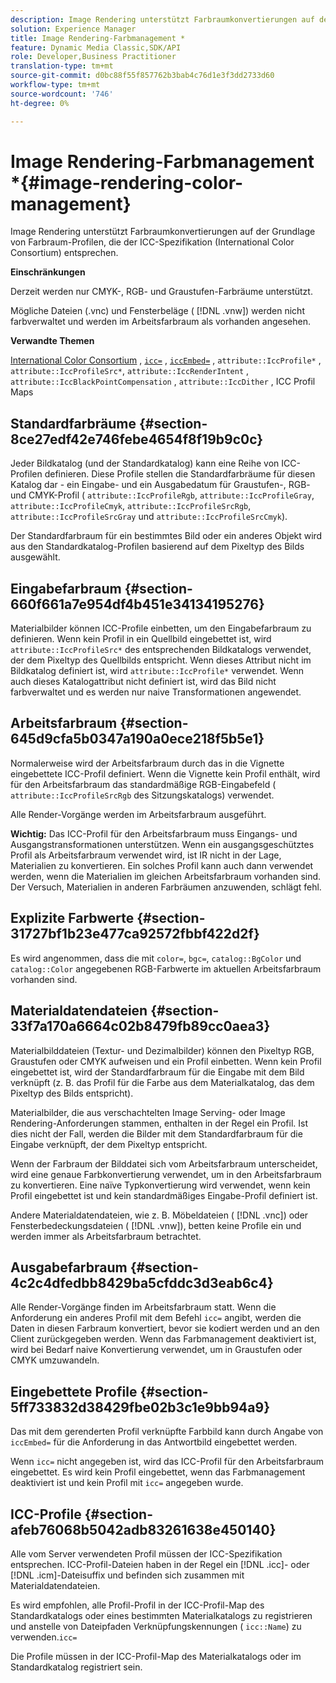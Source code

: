 ```yaml
---
description: Image Rendering unterstützt Farbraumkonvertierungen auf der Grundlage von Farbraum-Profilen, die der ICC-Spezifikation (International Color Consortium) entsprechen.
solution: Experience Manager
title: Image Rendering-Farbmanagement *
feature: Dynamic Media Classic,SDK/API
role: Developer,Business Practitioner
translation-type: tm+mt
source-git-commit: d0bc88f55f857762b3bab4c76d1e3f3dd2733d60
workflow-type: tm+mt
source-wordcount: '746'
ht-degree: 0%

---
```



# Image Rendering-Farbmanagement *{#image-rendering-color-management}

Image Rendering unterstützt Farbraumkonvertierungen auf der Grundlage von Farbraum-Profilen, die der ICC-Spezifikation (International Color Consortium) entsprechen.

**Einschränkungen**

Derzeit werden nur CMYK-, RGB- und Graustufen-Farbräume unterstützt.

Mögliche Dateien (.vnc) und Fensterbeläge ( [!DNL .vnw]) werden nicht farbverwaltet und werden im Arbeitsfarbraum als vorhanden angesehen.

**Verwandte Themen**

[International Color Consortium](http://www.color.org/index.xalter) ,  [ `icc=`](../../../../../ir-api/http-protocol/image-rendering-api-ref/c-ir-http-protocol-ref/c-ir-http-protocol-command-reference/r-ir-icc.md#reference-86a2fff3cef24982ad2063d977a16e06) ,  [ `iccEmbed=`](../../../../../ir-api/http-protocol/image-rendering-api-ref/c-ir-http-protocol-ref/c-ir-http-protocol-command-reference/r-ir-iccembed.md#reference-47a433138c7c4b29b9b29871b2491a7f) ,  `attribute::IccProfile*` ,  `attribute::IccProfileSrc*`,  `attribute::IccRenderIntent` ,  `attribute::IccBlackPointCompensation` ,  `attribute::IccDither` , ICC Profil Maps

## Standardfarbräume {#section-8ce27edf42e746febe4654f8f19b9c0c}

Jeder Bildkatalog (und der Standardkatalog) kann eine Reihe von ICC-Profilen definieren. Diese Profile stellen die Standardfarbräume für diesen Katalog dar - ein Eingabe- und ein Ausgabedatum für Graustufen-, RGB- und CMYK-Profil ( `attribute::IccProfileRgb`, `attribute::IccProfileGray`, `attribute::IccProfileCmyk`, `attribute::IccProfileSrcRgb`, `attribute::IccProfileSrcGray` und `attribute::IccProfileSrcCmyk`).

Der Standardfarbraum für ein bestimmtes Bild oder ein anderes Objekt wird aus den Standardkatalog-Profilen basierend auf dem Pixeltyp des Bilds ausgewählt.

## Eingabefarbraum {#section-660f661a7e954df4b451e34134195276}

Materialbilder können ICC-Profile einbetten, um den Eingabefarbraum zu definieren. Wenn kein Profil in ein Quellbild eingebettet ist, wird `attribute::IccProfileSrc*` des entsprechenden Bildkatalogs verwendet, der dem Pixeltyp des Quellbilds entspricht. Wenn dieses Attribut nicht im Bildkatalog definiert ist, wird `attribute::IccProfile*` verwendet. Wenn auch dieses Katalogattribut nicht definiert ist, wird das Bild nicht farbverwaltet und es werden nur naive Transformationen angewendet.

## Arbeitsfarbraum {#section-645d9cfa5b0347a190a0ece218f5b5e1}

Normalerweise wird der Arbeitsfarbraum durch das in die Vignette eingebettete ICC-Profil definiert. Wenn die Vignette kein Profil enthält, wird für den Arbeitsfarbraum das standardmäßige RGB-Eingabefeld ( `attribute::IccProfileSrcRgb` des Sitzungskatalogs) verwendet.

Alle Render-Vorgänge werden im Arbeitsfarbraum ausgeführt.

**Wichtig:** Das ICC-Profil für den Arbeitsfarbraum muss Eingangs- und Ausgangstransformationen unterstützen. Wenn ein ausgangsgeschütztes Profil als Arbeitsfarbraum verwendet wird, ist IR nicht in der Lage, Materialien zu konvertieren. Ein solches Profil kann auch dann verwendet werden, wenn die Materialien im gleichen Arbeitsfarbraum vorhanden sind. Der Versuch, Materialien in anderen Farbräumen anzuwenden, schlägt fehl.

## Explizite Farbwerte {#section-31727bf1b23e477ca92572fbbf422d2f}

Es wird angenommen, dass die mit `color=`, `bgc=`, `catalog::BgColor` und `catalog::Color` angegebenen RGB-Farbwerte im aktuellen Arbeitsfarbraum vorhanden sind.

## Materialdatendateien {#section-33f7a170a6664c02b8479fb89cc0aea3}

Materialbilddateien (Textur- und Dezimalbilder) können den Pixeltyp RGB, Graustufen oder CMYK aufweisen und ein Profil einbetten. Wenn kein Profil eingebettet ist, wird der Standardfarbraum für die Eingabe mit dem Bild verknüpft (z. B. das Profil für die Farbe aus dem Materialkatalog, das dem Pixeltyp des Bilds entspricht).

Materialbilder, die aus verschachtelten Image Serving- oder Image Rendering-Anforderungen stammen, enthalten in der Regel ein Profil. Ist dies nicht der Fall, werden die Bilder mit dem Standardfarbraum für die Eingabe verknüpft, der dem Pixeltyp entspricht.

Wenn der Farbraum der Bilddatei sich vom Arbeitsfarbraum unterscheidet, wird eine genaue Farbkonvertierung verwendet, um in den Arbeitsfarbraum zu konvertieren. Eine naïve Typkonvertierung wird verwendet, wenn kein Profil eingebettet ist und kein standardmäßiges Eingabe-Profil definiert ist.

Andere Materialdatendateien, wie z. B. Möbeldateien ( [!DNL .vnc]) oder Fensterbedeckungsdateien ( [!DNL .vnw]), betten keine Profile ein und werden immer als Arbeitsfarbraum betrachtet.

## Ausgabefarbraum {#section-4c2c4dfedbb8429ba5cfddc3d3eab6c4}

Alle Render-Vorgänge finden im Arbeitsfarbraum statt. Wenn die Anforderung ein anderes Profil mit dem Befehl `icc=` angibt, werden die Daten in diesen Farbraum konvertiert, bevor sie kodiert werden und an den Client zurückgegeben werden. Wenn das Farbmanagement deaktiviert ist, wird bei Bedarf naive Konvertierung verwendet, um in Graustufen oder CMYK umzuwandeln.

## Eingebettete Profile {#section-5ff733832d38429fbe02b3c1e9bb94a9}

Das mit dem gerenderten Profil verknüpfte Farbbild kann durch Angabe von `iccEmbed=` für die Anforderung in das Antwortbild eingebettet werden.

Wenn `icc=` nicht angegeben ist, wird das ICC-Profil für den Arbeitsfarbraum eingebettet. Es wird kein Profil eingebettet, wenn das Farbmanagement deaktiviert ist und kein Profil mit `icc=` angegeben wurde.

## ICC-Profile {#section-afeb76068b5042adb83261638e450140}

Alle vom Server verwendeten Profil müssen der ICC-Spezifikation entsprechen. ICC-Profil-Dateien haben in der Regel ein [!DNL .icc]- oder [!DNL .icm]-Dateisuffix und befinden sich zusammen mit Materialdatendateien.

Es wird empfohlen, alle Profil-Profil in der ICC-Profil-Map des Standardkatalogs oder eines bestimmten Materialkatalogs zu registrieren und anstelle von Dateipfaden Verknüpfungskennungen ( `icc::Name`) zu verwenden.`icc=`

Die Profile müssen in der ICC-Profil-Map des Materialkatalogs oder im Standardkatalog registriert sein.
